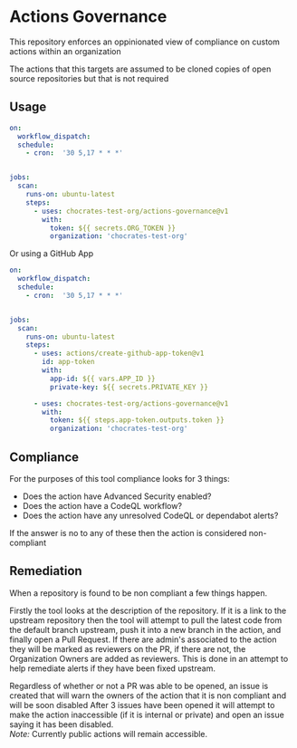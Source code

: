 # Actions Governance

This repository enforces an oppinionated view of compliance on custom actions within an organization

The actions that this targets are assumed to be cloned copies of open source repositories but that is not required

## Usage

```yaml
on:
  workflow_dispatch:
  schedule:
    - cron:  '30 5,17 * * *'


jobs:
  scan:
    runs-on: ubuntu-latest
    steps:
      - uses: chocrates-test-org/actions-governance@v1
        with:
          token: ${{ secrets.ORG_TOKEN }}
          organization: 'chocrates-test-org'
```
Or using a GitHub App

```yaml
on:
  workflow_dispatch:
  schedule:
    - cron:  '30 5,17 * * *'


jobs:
  scan:
    runs-on: ubuntu-latest
    steps:
      - uses: actions/create-github-app-token@v1
        id: app-token
        with:
          app-id: ${{ vars.APP_ID }}
          private-key: ${{ secrets.PRIVATE_KEY }}

      - uses: chocrates-test-org/actions-governance@v1
        with:
          token: ${{ steps.app-token.outputs.token }}
          organization: 'chocrates-test-org'
```

## Compliance

For the purposes of this tool compliance looks for 3 things:
- Does the action have Advanced Security enabled?
- Does the action have a CodeQL workflow?
- Does the action have any unresolved CodeQL or dependabot alerts?

If the answer is no to any of these then the action is considered non-compliant

## Remediation

When a repository is found to be non compliant a few things happen.

Firstly the tool looks at the description of the repository.  If it is a link to the upstream repository then the tool will attempt to pull the latest code from the default branch upstream, push it into a new branch in the action, and finally open a Pull Request.
If there are admin's associated to the action they will be marked as reviewers on the PR, if there are not, the Organization Owners are added as reviewers.
This is done in an attempt to help remediate alerts if they have been fixed upstream.

Regardless of whether or not a PR was able to be opened, an issue is created that will warn the owners of the action that it is non compliant and will be soon disabled
After 3 issues have been opened it will attempt to make the action inaccessible (if it is internal or private) and open an issue saying it has been disabled.  
*Note:* Currently public actions will remain accessible.
